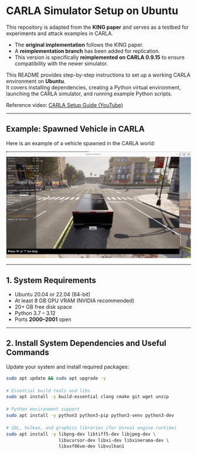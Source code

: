 # CARLA Simulator Setup on Ubuntu

This repository is adapted from the **KING paper** and serves as a testbed for experiments and attack examples in CARLA.  

- The **original implementation** follows the KING paper.  
- A **reimplementation branch** has been added for replication.  
- This version is specifically **reimplemented on CARLA 0.9.15** to ensure compatibility with the newer simulator.  

This README provides step-by-step instructions to set up a working CARLA environment on **Ubuntu**.  
It covers installing dependencies, creating a Python virtual environment, launching the CARLA simulator, and running example Python scripts.  

Reference video: [CARLA Setup Guide (YouTube)](https://www.youtube.com/watch?v=tV6iO8JikTw)  

---

## Example: Spawned Vehicle in CARLA

Here is an example of a vehicle spawned in the CARLA world:

![CARLA Vehicle](assets/car.png)

---

## 1. System Requirements

- Ubuntu 20.04 or 22.04 (64-bit)  
- At least 8 GB GPU VRAM (NVIDIA recommended)  
- 20+ GB free disk space  
- Python 3.7 – 3.12  
- Ports **2000–2001** open  

---

## 2. Install System Dependencies and Useful Commands

Update your system and install required packages:

```bash
sudo apt update && sudo apt upgrade -y

# Essential build tools and libs
sudo apt install -y build-essential clang cmake git wget unzip

# Python environment support
sudo apt install -y python3 python3-pip python3-venv python3-dev

# SDL, Vulkan, and graphics libraries (for Unreal engine runtime)
sudo apt install -y libpng-dev libtiff5-dev libjpeg-dev \
                    libxcursor-dev libxi-dev libxinerama-dev \
                    libxxf86vm-dev libvulkan1
